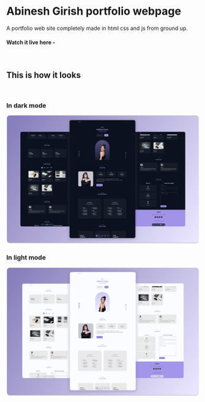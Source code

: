 # Abinesh Girish portfolio webpage

A portfolio web site completely made in html css and js from ground up.

#### Watch it live here - 
<br>

## This is how it looks

<br>

### In dark mode

![In dark mode](./preview/abi-dark.png)

### In light mode

![In light mode](./preview/abi-light.png)
